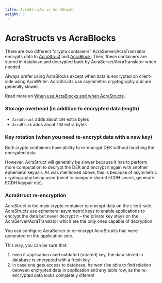 ```yaml
---
title: AcraStructs vs AcraBlocks
weight: 3
---
```


# AcraStructs vs AcraBlocks

There are two different "crypto containers" AcraServer/AcraTranslator encrypts data to [AcraStruct](/acra/acra-in-depth/data-structures/acrastruct/) and [AcraBlock](/acra/acra-in-depth/data-structures/acrablock/).
Then, these containers are stored in database and decrypted back by AcraServer/AcraTranslator when needed.

Always prefer using AcraBlocks except when data is encrypted on client-side using AcraWriter. AcraStructs use asymmetric cryptography and are generally slower. 

Read more on [When use AcraBlocks and when AcraStructs](/acra/acra-in-depth/data-structures/#when-use-acrablocks-and-when-acrastructs).


### Storage overhead (in addition to encrypted data length)

* `AcraStruct` adds about `189` extra bytes
* `AcraBlock` adds about `138` extra bytes

### Key rotation (when you need re-encrypt data with a new key)

Both crypto containers have ability to re-encrypt DEK without touching the encrypted data.

However, AcraStruct will generally be slower because it has to perform more computation to decrypt the DEK and encrypt it again with another ephemeral keypair. As was mentioned above, this is because of asymmetric cryptography being used (need to compute
shared ECDH secret, generate ECDH keypair etc).


### AcraStruct re-encryption

AcraStruct is the main crypto container to encrypt data on the client-side. AcraStructs use ephemeral asymmetric keys to enable applications to encrypt the data but never decrypt it – the private key stays on the AcraServer/AcraTranslator which are the only ones capable of decryption.

You can configure AcraServer to re-encrypt AcraStructs that were generated on the application side.

This way, you can be sure that:

1) even if application used outdated (rotated) key, the data stored in database is encrypted with a fresh key
2) in case one gets access to database, he won't be able to find relation between encrypted data
   in application and any table row, as the re-encrypted data looks completely diferent
